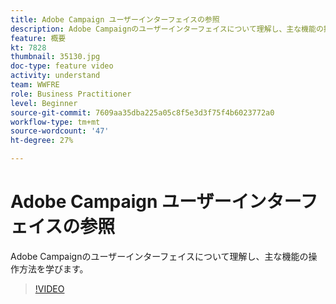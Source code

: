 ```yaml
---
title: Adobe Campaign ユーザーインターフェイスの参照
description: Adobe Campaignのユーザーインターフェイスについて理解し、主な機能の操作方法を学びます。
feature: 概要
kt: 7828
thumbnail: 35130.jpg
doc-type: feature video
activity: understand
team: WWFRE
role: Business Practitioner
level: Beginner
source-git-commit: 7609aa35dba225a05c8f5e3d3f75f4b6023772a0
workflow-type: tm+mt
source-wordcount: '47'
ht-degree: 27%

---
```


# Adobe Campaign ユーザーインターフェイスの参照

Adobe Campaignのユーザーインターフェイスについて理解し、主な機能の操作方法を学びます。

>[!VIDEO](https://video.tv.adobe.com/v/35130?quality=12)
